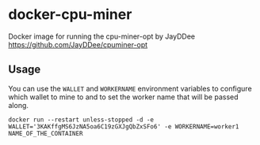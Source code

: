 # docker-cpu-miner

Docker image for running the cpu-miner-opt by JayDDee
https://github.com/JayDDee/cpuminer-opt

## Usage

You can use the `WALLET` and `WORKERNAME` environment variables to configure which wallet to mine to and to set the worker name that will be passed along.

`docker run --restart unless-stopped -d -e WALLET='3KAKffgMS6JzNA5oa6C19zGXJgQbZxSFo6' -e WORKERNAME=worker1 NAME_OF_THE_CONTAINER`

